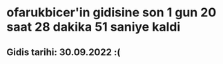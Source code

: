 # ofarukbicer'in gidisine son 1 gun 20 saat 28 dakika 51 saniye kaldi

## Gidis tarihi: 30.09.2022 :(